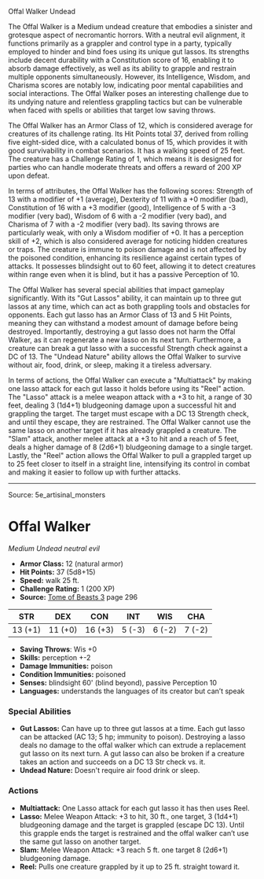 <MonsterName/>Offal Walker</MonsterName>
<CreatureType/>Undead</CreatureType>

<summary>The Offal Walker is a Medium undead creature that embodies a sinister and grotesque aspect of necromantic horrors. With a neutral evil alignment, it functions primarily as a grappler and control type in a party, typically employed to hinder and bind foes using its unique gut lassos. Its strengths include decent durability with a Constitution score of 16, enabling it to absorb damage effectively, as well as its ability to grapple and restrain multiple opponents simultaneously. However, its Intelligence, Wisdom, and Charisma scores are notably low, indicating poor mental capabilities and social interactions. The Offal Walker poses an interesting challenge due to its undying nature and relentless grappling tactics but can be vulnerable when faced with spells or abilities that target low saving throws.</summary>

<detail>

The Offal Walker has an Armor Class of 12, which is considered average for creatures of its challenge rating. Its Hit Points total 37, derived from rolling five eight-sided dice, with a calculated bonus of 15, which provides it with good survivability in combat scenarios. It has a walking speed of 25 feet. The creature has a Challenge Rating of 1, which means it is designed for parties who can handle moderate threats and offers a reward of 200 XP upon defeat.

In terms of attributes, the Offal Walker has the following scores: Strength of 13 with a modifier of +1 (average), Dexterity of 11 with a +0 modifier (bad), Constitution of 16 with a +3 modifier (good), Intelligence of 5 with a -3 modifier (very bad), Wisdom of 6 with a -2 modifier (very bad), and Charisma of 7 with a -2 modifier (very bad). Its saving throws are particularly weak, with only a Wisdom modifier of +0. It has a perception skill of +2, which is also considered average for noticing hidden creatures or traps. The creature is immune to poison damage and is not affected by the poisoned condition, enhancing its resilience against certain types of attacks. It possesses blindsight out to 60 feet, allowing it to detect creatures within range even when it is blind, but it has a passive Perception of 10.

The Offal Walker has several special abilities that impact gameplay significantly. With its "Gut Lassos" ability, it can maintain up to three gut lassos at any time, which can act as both grappling tools and obstacles for opponents. Each gut lasso has an Armor Class of 13 and 5 Hit Points, meaning they can withstand a modest amount of damage before being destroyed. Importantly, destroying a gut lasso does not harm the Offal Walker, as it can regenerate a new lasso on its next turn. Furthermore, a creature can break a gut lasso with a successful Strength check against a DC of 13. The "Undead Nature" ability allows the Offal Walker to survive without air, food, drink, or sleep, making it a tireless adversary.

In terms of actions, the Offal Walker can execute a "Multiattack" by making one lasso attack for each gut lasso it holds before using its "Reel" action. The "Lasso" attack is a melee weapon attack with a +3 to hit, a range of 30 feet, dealing 3 (1d4+1) bludgeoning damage upon a successful hit and grappling the target. The target must escape with a DC 13 Strength check, and until they escape, they are restrained. The Offal Walker cannot use the same lasso on another target if it has already grappled a creature. The "Slam" attack, another melee attack at a +3 to hit and a reach of 5 feet, deals a higher damage of 8 (2d6+1) bludgeoning damage to a single target. Lastly, the "Reel" action allows the Offal Walker to pull a grappled target up to 25 feet closer to itself in a straight line, intensifying its control in combat and making it easier to follow up with further attacks.</detail>



---

Source: 5e_artisinal_monsters

# Offal Walker

*Medium* *Undead* *neutral evil*

- **Armor Class:** 12 (natural armor)
- **Hit Points:** 37 (5d8+15)
- **Speed:** walk 25 ft.
- **Challenge Rating:** 1 (200 XP)
- **Source:** [Tome of Beasts 3](https://koboldpress.com/kpstore/product/tome-of-beasts-3-for-5th-edition/) page 296

| STR | DEX | CON | INT | WIS | CHA |
| --- | --- | --- | --- | --- | --- |
| 13 (+1) | 11 (+0) | 16 (+3) | 5 (-3) | 6 (-2) | 7 (-2) |

- **Saving Throws**: Wis +0
- **Skills:** perception +-2
- **Damage Immunities:** poison
- **Condition Immunities:** poisoned
- **Senses:** blindsight 60' (blind beyond), passive Perception 10
- **Languages:** understands the languages of its creator but can’t speak

### Special Abilities

- **Gut Lassos:** Can have up to three gut lassos at a time. Each gut lasso can be attacked (AC 13; 5 hp; immunity to poison). Destroying a lasso deals no damage to the offal walker which can extrude a replacement gut lasso on its next turn. A gut lasso can also be broken if a creature takes an action and succeeds on a DC 13 Str check vs. it.
- **Undead Nature:** Doesn't require air food drink or sleep.

### Actions

- **Multiattack:** One Lasso attack for each gut lasso it has then uses Reel.
- **Lasso:** Melee Weapon Attack: +3 to hit, 30 ft., one target, 3 (1d4+1) bludgeoning damage and the target is grappled (escape DC 13). Until this grapple ends the target is restrained and the offal walker can’t use the same gut lasso on another target.
- **Slam:** Melee Weapon Attack: +3 reach 5 ft. one target 8 (2d6+1) bludgeoning damage.
- **Reel:** Pulls one creature grappled by it up to 25 ft. straight toward it.




